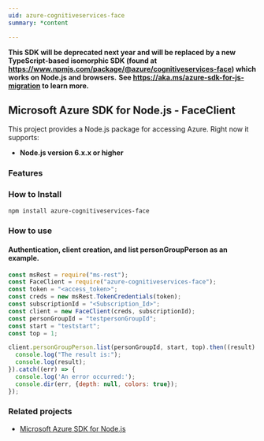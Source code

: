 ```yaml
---
uid: azure-cognitiveservices-face
summary: *content

---
```

**This SDK will be deprecated next year and will be replaced by a new TypeScript-based isomorphic SDK (found at https://www.npmjs.com/package/@azure/cognitiveservices-face) which works on Node.js and browsers.**
**See https://aka.ms/azure-sdk-for-js-migration to learn more.**
## Microsoft Azure SDK for Node.js - FaceClient

This project provides a Node.js package for accessing Azure. Right now it supports:
- **Node.js version 6.x.x or higher**

### Features


### How to Install

```bash
npm install azure-cognitiveservices-face
```

### How to use

#### Authentication, client creation, and list personGroupPerson as an example.

```javascript
const msRest = require("ms-rest");
const FaceClient = require("azure-cognitiveservices-face");
const token = "<access_token>";
const creds = new msRest.TokenCredentials(token);
const subscriptionId = "<Subscription_Id>";
const client = new FaceClient(creds, subscriptionId);
const personGroupId = "testpersonGroupId";
const start = "teststart";
const top = 1;

client.personGroupPerson.list(personGroupId, start, top).then((result) => {
  console.log("The result is:");
  console.log(result);
}).catch((err) => {
  console.log('An error occurred:');
  console.dir(err, {depth: null, colors: true});
});
```

### Related projects

- [Microsoft Azure SDK for Node.js](https://github.com/Azure/azure-sdk-for-node)
